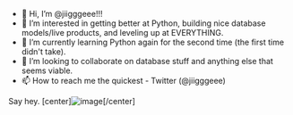 - 👋 Hi, I’m @jiigggeee!!!
- 👀 I’m interested in getting better at Python, building nice database models/live products, and leveling up at EVERYTHING.
- 🌱 I’m currently learning Python again for the second time (the first time didn't take).
- 💞️ I’m looking to collaborate on database stuff and anything else that seems viable.
- 📫 How to reach me the quickest - Twitter (@jiigggeee)

Say hey.
[center]![image](https://user-images.githubusercontent.com/95113407/143666519-e5bab135-4fa0-49ee-abbe-225224b53f67.png)[/center]


<!---
jiigggeee/jiigggeee is a ✨ special ✨ repository because its `README.md` (this file) appears on your GitHub profile.
You can click the Preview link to take a look at your changes.
--->
